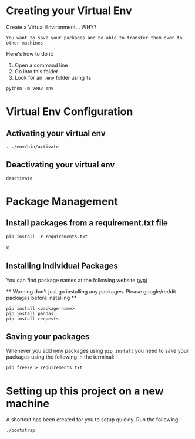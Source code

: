 # Creating your Virtual Env

Create a Virtual Environment... WHY?

```
You want to save your packages and be able to transfer them over to 
other machines
```

Here's how to do it: 

1. Open a command line
2. Go into this folder
3. Look for an `.env` folder using `ls`

```commandline
python -m venv env
```

# Virtual Env Configuration

## Activating your virtual env
```commandline
. ./env/bin/activate
```

## Deactivating your virtual env
```commandline
deactivate
```

# Package Management

## Install packages from a requirement.txt file

```commandline
pip install -r requirements.txt
```
x
## Installing Individual Packages

You can find package names at the following website
[pypi](https://pypi.org/)

** Warning don't just go installing any packages. Please google/reddit packages before installing **

```commandline
pip install <package-name>
pip install pandas
pip install requests
```


## Saving your packages

Whenever you add new packages using `pip install`
you need to save your packages using the following in the terminal:
```commandline
pip freeze > requirements.txt
```

# Setting up this project on a new machine

A shortcut has been created for you to setup quickly. Run the following:

```commandline
./bootstrap
```